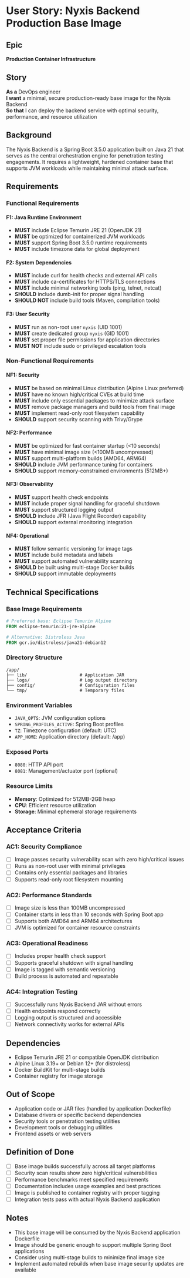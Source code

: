 # User Story: Nyxis Backend Production Base Image

## Epic
**Production Container Infrastructure**

## Story
**As a** DevOps engineer  
**I want** a minimal, secure production-ready base image for the Nyxis Backend  
**So that** I can deploy the backend service with optimal security, performance, and resource utilization

## Background
The Nyxis Backend is a Spring Boot 3.5.0 application built on Java 21 that serves as the central orchestration engine for penetration testing engagements. It requires a lightweight, hardened container base that supports JVM workloads while maintaining minimal attack surface.

## Requirements

### Functional Requirements

#### F1: Java Runtime Environment
- **MUST** include Eclipse Temurin JRE 21 (OpenJDK 21)
- **MUST** be optimized for containerized JVM workloads
- **MUST** support Spring Boot 3.5.0 runtime requirements
- **MUST** include timezone data for global deployment

#### F2: System Dependencies
- **MUST** include curl for health checks and external API calls
- **MUST** include ca-certificates for HTTPS/TLS connections
- **MUST** include minimal networking tools (ping, telnet, netcat)
- **SHOULD** include dumb-init for proper signal handling
- **SHOULD NOT** include build tools (Maven, compilation tools)

#### F3: User Security
- **MUST** run as non-root user `nyxis` (UID 1001)
- **MUST** create dedicated group `nyxis` (GID 1001)
- **MUST** set proper file permissions for application directories
- **MUST NOT** include sudo or privileged escalation tools

### Non-Functional Requirements

#### NF1: Security
- **MUST** be based on minimal Linux distribution (Alpine Linux preferred)
- **MUST** have no known high/critical CVEs at build time
- **MUST** include only essential packages to minimize attack surface
- **MUST** remove package managers and build tools from final image
- **MUST** implement read-only root filesystem capability
- **SHOULD** support security scanning with Trivy/Grype

#### NF2: Performance
- **MUST** be optimized for fast container startup (<10 seconds)
- **MUST** have minimal image size (<100MB uncompressed)
- **MUST** support multi-platform builds (AMD64, ARM64)
- **SHOULD** include JVM performance tuning for containers
- **SHOULD** support memory-constrained environments (512MB+)

#### NF3: Observability
- **MUST** support health check endpoints
- **MUST** include proper signal handling for graceful shutdown
- **MUST** support structured logging output
- **SHOULD** include JFR (Java Flight Recorder) capability
- **SHOULD** support external monitoring integration

#### NF4: Operational
- **MUST** follow semantic versioning for image tags
- **MUST** include build metadata and labels
- **MUST** support automated vulnerability scanning
- **SHOULD** be built using multi-stage Docker builds
- **SHOULD** support immutable deployments

## Technical Specifications

### Base Image Requirements
```dockerfile
# Preferred base: Eclipse Temurin Alpine
FROM eclipse-temurin:21-jre-alpine

# Alternative: Distroless Java
FROM gcr.io/distroless/java21-debian12
```

### Directory Structure
```
/app/
├── lib/                    # Application JAR
├── logs/                   # Log output directory
├── config/                 # Configuration files
└── tmp/                    # Temporary files
```

### Environment Variables
- `JAVA_OPTS`: JVM configuration options
- `SPRING_PROFILES_ACTIVE`: Spring Boot profiles
- `TZ`: Timezone configuration (default: UTC)
- `APP_HOME`: Application directory (default: /app)

### Exposed Ports
- `8080`: HTTP API port
- `8081`: Management/actuator port (optional)

### Resource Limits
- **Memory**: Optimized for 512MB-2GB heap
- **CPU**: Efficient resource utilization
- **Storage**: Minimal ephemeral storage requirements

## Acceptance Criteria

### AC1: Security Compliance
- [ ] Image passes security vulnerability scan with zero high/critical issues
- [ ] Runs as non-root user with minimal privileges
- [ ] Contains only essential packages and libraries
- [ ] Supports read-only root filesystem mounting

### AC2: Performance Standards
- [ ] Image size is less than 100MB uncompressed
- [ ] Container starts in less than 10 seconds with Spring Boot app
- [ ] Supports both AMD64 and ARM64 architectures
- [ ] JVM is optimized for container resource constraints

### AC3: Operational Readiness
- [ ] Includes proper health check support
- [ ] Supports graceful shutdown with signal handling
- [ ] Image is tagged with semantic versioning
- [ ] Build process is automated and repeatable

### AC4: Integration Testing
- [ ] Successfully runs Nyxis Backend JAR without errors
- [ ] Health endpoints respond correctly
- [ ] Logging output is structured and accessible
- [ ] Network connectivity works for external APIs

## Dependencies
- Eclipse Temurin JRE 21 or compatible OpenJDK distribution
- Alpine Linux 3.19+ or Debian 12+ (for distroless)
- Docker BuildKit for multi-stage builds
- Container registry for image storage

## Out of Scope
- Application code or JAR files (handled by application Dockerfile)
- Database drivers or specific backend dependencies
- Security tools or penetration testing utilities
- Development tools or debugging utilities
- Frontend assets or web servers

## Definition of Done
- [ ] Base image builds successfully across all target platforms
- [ ] Security scan results show zero high/critical vulnerabilities
- [ ] Performance benchmarks meet specified requirements
- [ ] Documentation includes usage examples and best practices
- [ ] Image is published to container registry with proper tagging
- [ ] Integration tests pass with actual Nyxis Backend application

## Notes
- This base image will be consumed by the Nyxis Backend application Dockerfile
- Image should be generic enough to support multiple Spring Boot applications
- Consider using multi-stage builds to minimize final image size
- Implement automated rebuilds when base image security updates are available